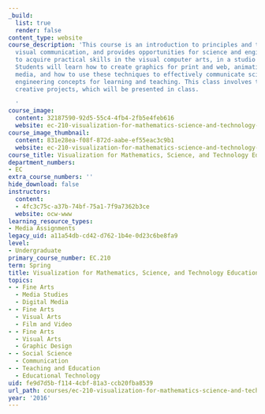 ```yaml
---
_build:
  list: true
  render: false
content_type: website
course_description: 'This course is an introduction to principles and techniques of
  visual communication, and provides opportunities for science and engineering majors
  to acquire practical skills in the visual computer arts, in a studio environment.
  Students will learn how to create graphics for print and web, animations, and interactive
  media, and how to use these techniques to effectively communicate scientific and
  engineering concepts for learning and teaching. This class involves three hands-on
  creative projects, which will be presented in class.

  '
course_image:
  content: 32187590-92d5-55c4-4fb4-2fb5e4feb616
  website: ec-210-visualization-for-mathematics-science-and-technology-education-spring-2016
course_image_thumbnail:
  content: 831e28ea-f08f-872d-aabe-ef55eac3c9b1
  website: ec-210-visualization-for-mathematics-science-and-technology-education-spring-2016
course_title: Visualization for Mathematics, Science, and Technology Education
department_numbers:
- EC
extra_course_numbers: ''
hide_download: false
instructors:
  content:
  - 4fc3c75c-a37b-74bf-75a1-7f9a7362b3ce
  website: ocw-www
learning_resource_types:
- Media Assignments
legacy_uid: a11a54db-cd42-d762-1b4e-0d23c6be8fa9
level:
- Undergraduate
primary_course_number: EC.210
term: Spring
title: Visualization for Mathematics, Science, and Technology Education
topics:
- - Fine Arts
  - Media Studies
  - Digital Media
- - Fine Arts
  - Visual Arts
  - Film and Video
- - Fine Arts
  - Visual Arts
  - Graphic Design
- - Social Science
  - Communication
- - Teaching and Education
  - Educational Technology
uid: fe9d7d5b-f114-4cbf-81a3-ccb20fba8539
url_path: courses/ec-210-visualization-for-mathematics-science-and-technology-education-spring-2016
year: '2016'
---
```

